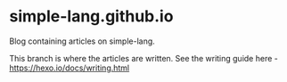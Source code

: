 # simple-lang.github.io
Blog containing articles on simple-lang.

This branch is where the articles are written. See the writing guide here - https://hexo.io/docs/writing.html